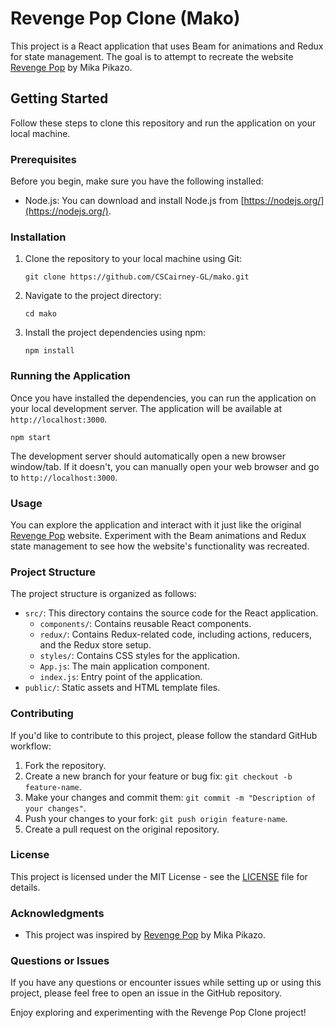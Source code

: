 # Revenge Pop Clone (Mako)

This project is a React application that uses Beam for animations and Redux for state management. The goal is to attempt to recreate the website [Revenge Pop](https://revenge-pop.mikapikazo.info/) by Mika Pikazo.

## Getting Started

Follow these steps to clone this repository and run the application on your local machine.

### Prerequisites

Before you begin, make sure you have the following installed:

- Node.js: You can download and install Node.js from [https://nodejs.org/](https://nodejs.org/).

### Installation

1. Clone the repository to your local machine using Git:

   ```shell
   git clone https://github.com/CSCairney-GL/mako.git
   ```

2. Navigate to the project directory:

   ```shell
   cd mako
   ```

3. Install the project dependencies using npm:

   ```shell
   npm install
   ```

### Running the Application

Once you have installed the dependencies, you can run the application on your local development server. The application will be available at `http://localhost:3000`.

```shell
npm start
```

The development server should automatically open a new browser window/tab. If it doesn't, you can manually open your web browser and go to `http://localhost:3000`.

### Usage

You can explore the application and interact with it just like the original [Revenge Pop](https://revenge-pop.mikapikazo.info/) website. Experiment with the Beam animations and Redux state management to see how the website's functionality was recreated.

### Project Structure

The project structure is organized as follows:

- `src/`: This directory contains the source code for the React application.
  - `components/`: Contains reusable React components.
  - `redux/`: Contains Redux-related code, including actions, reducers, and the Redux store setup.
  - `styles/`: Contains CSS styles for the application.
  - `App.js`: The main application component.
  - `index.js`: Entry point of the application.
- `public/`: Static assets and HTML template files.

### Contributing

If you'd like to contribute to this project, please follow the standard GitHub workflow:

1. Fork the repository.
2. Create a new branch for your feature or bug fix: `git checkout -b feature-name`.
3. Make your changes and commit them: `git commit -m "Description of your changes"`.
4. Push your changes to your fork: `git push origin feature-name`.
5. Create a pull request on the original repository.

### License

This project is licensed under the MIT License - see the [LICENSE](LICENSE) file for details.

### Acknowledgments

- This project was inspired by [Revenge Pop](https://revenge-pop.mikapikazo.info/) by Mika Pikazo.

### Questions or Issues

If you have any questions or encounter issues while setting up or using this project, please feel free to open an issue in the GitHub repository.

Enjoy exploring and experimenting with the Revenge Pop Clone project!
